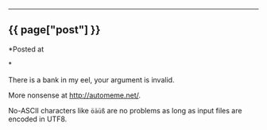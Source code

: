

---
## {{ page["post"] }}

*Posted at
<!--%
from datetime import datetime
print datetime.strptime(page["date"], "%Y-%m-%d").strftime("%B %d, %Y")
%-->*

There is a bank in my eel, your argument is invalid.

More nonsense at <http://automeme.net/>.

No-ASCII characters like `öäüß` are no problems as long as input files are
encoded in UTF8.
